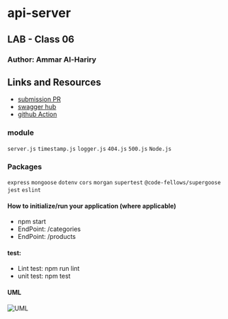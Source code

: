# api-server
## LAB - Class 06

### Author: Ammar Al-Hariry

## Links and Resources
- [submission PR](https://github.com/401-advanced-javascript-ammar-hariry/api-server/pull/4)
- [swagger hub](https://app.swaggerhub.com/apis/Ammarhr/default-title/0.2#/default/post_products)
- [github Action](https://github.com/401-advanced-javascript-ammar-hariry/api-server/runs/732251283)

### module 
``server.js``
``timestamp.js``
``logger.js``
``404.js``
``500.js``
``Node.js``


### Packages
``express``
``mongoose``
``dotenv``
``cors``
``morgan``
``supertest``
``@code-fellows/supergoose``
``jest``
``eslint``


#### How to initialize/run your application (where applicable)
- npm start
- EndPoint: /categories
- EndPoint: /products

#### test:
- Lint test: npm run lint
- unit test: npm test

#### UML
![UML](https://i.ibb.co/hKNWRYX/api-uml.png)

